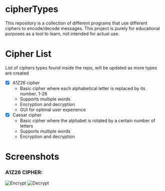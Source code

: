 # cipherTypes

This repository is a collection of different programs that use different ciphers to encode/decode messages. This project is purely for educational purposes as a tool to learn, not intended for actual use.

# Cipher List
List of ciphers types found inside the repo, will be updated as more types are created
  - [x] A1Z26 cipher
    * Basic cipher where each alphabetical letter is replaced by its number, 1-26
    * Supports multiple words
    * Encryption and decryption
    * GUI for optimal user experience
  - [x] Caesar cipher
    * Basic cipher where the alphabet is rotated by a certain number of letters
    * Supports multiple words
    * Encryption and decryption

# Screenshots

### A1Z26 CIPHER:
![Encrypt](/screenshots/encrypt.png)
![Decrypt](/screenshots/decrypt.png)
